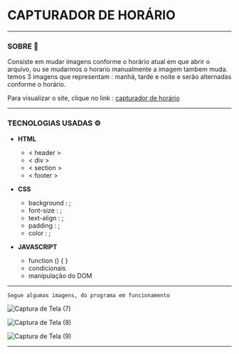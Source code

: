 # CAPTURADOR DE HORÁRIO
***
### **SOBRE** 📝
 Consiste em mudar imagens conforme o horário atual em que abrir o arquivo, ou se mudarmos o horario manualmente a imagem tambem muda.
 temos 3 imagens que representam : manhã, tarde e noite e serão alternadas conforme o horário.

 Para visualizar o site, clique no link : [capturador de horário](https://rick-1994-itac.github.io/RICK-1994-ITAC-Mudando-imagem-conforme-Horas/)
 ***
 ### **TECNOLOGIAS USADAS** ⚙️
* **HTML**
    * < header >
    * < div >
    * < section >
    * < footer >

 * **CSS**
    * background : ;
    * font-size : ;
    * text-align : ;
    * padding : ;
    * color : ;

 * **JAVASCRIPT**
    * function () { }
    * condicionais
    * manipulação do DOM
 ***
`Segue algumas imagens, do programa em funcionamento`

![Captura de Tela (7)](https://github.com/RICK-1994-ITAC/RICK-1994-ITAC-Mudando-imagem-conforme-Horas/assets/148507607/25674811-9edd-4d9a-b07b-3a394cde999d)


![Captura de Tela (8)](https://github.com/RICK-1994-ITAC/RICK-1994-ITAC-Mudando-imagem-conforme-Horas/assets/148507607/48044ce7-f5c4-424c-b1aa-f91238b96d49)


![Captura de Tela (9)](https://github.com/RICK-1994-ITAC/RICK-1994-ITAC-Mudando-imagem-conforme-Horas/assets/148507607/7544a990-5d36-4a53-9475-13e636f8c81a)

 ***
 

